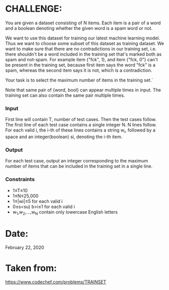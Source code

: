 # CHALLENGE:
You are given a dataset consisting of N items. Each item is a pair of a word and a boolean denoting whether the given word is a spam word or not.

We want to use this dataset for training our latest machine learning model. Thus we want to choose some subset of this dataset as training dataset. We want to make sure that there are no contradictions in our training set, i.e. there shouldn't be a word included in the training set that's marked both as spam and not-spam. For example item {"fck", 1}, and item {"fck, 0"} can't be present in the training set, because first item says the word "fck" is a spam, whereas the second item says it is not, which is a contradiction.

Your task is to select the maximum number of items in the training set.`

Note that same pair of {word, bool} can appear multiple times in input. The training set can also contain the same pair multiple times.
### Input
First line will contain T, number of test cases. Then the test cases follow.
The first line of each test case contains a single integer N.
N lines follow. For each valid i, the i-th of these lines contains a string w<sub>i</sub>, followed by a space and an integer(boolean) si, denoting the i-th item.
### Output
For each test case, output an integer corresponding to the maximum number of items that can be included in the training set in a single line.
### Constraints
- 1≤T≤10 
- 1≤N≤25,000
- 1≤|wi|≤5 for each valid i
- 0≤s<su)
b>i</sub>≤1 for each valid i
- w<sub>1</sub>,w<sub>2</sub>,…,w<sub>N</sub> contain only lowercase English letters
# Date:
February 22, 2020
# Taken from:
https://www.codechef.com/problems/TRAINSET
